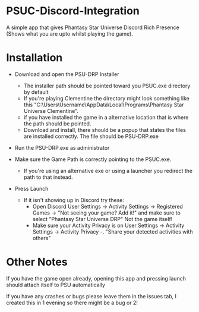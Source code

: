 # PSUC-Discord-Integration
A simple app that gives Phantasy Star Universe Discord Rich Presence (Shows what you are upto whilst playing the game).

# Installation
- Download and open the PSU-DRP Installer
  - The installer path should be pointed toward you PSUC.exe directory by default
  - If you're playing Clementine the directory might look something like this "C:\Users\Username\AppData\Local\Programs\Phantasy Star Universe Clementine".
  - if you have installed the game in a alternative location that is where the path should be pointed.
  - Download and install, there should be a popup that states the files are installed correctly. The file should be PSU-DRP.exe

- Run the PSU-DRP.exe as administrator

- Make sure the Game Path is correctly pointing to the PSUC.exe.
  - If you're using an alternative exe or using a launcher you redirect the path to that instead.

- Press Launch
    - If it isn't showing up in Discord try these:
      - Open Discord User Settings -> Activity Settings -> Registered Games -> "Not seeing your game? Add it!" and make sure to select "Phantasy Star Universe DRP" Not the game itself!
      - Make sure your Activity Privacy is on User Settings -> Activity Settings -> Activity Privacy -. "Share your detected activities with others"

# Other Notes
If you have the game open already, opening this app and pressing launch should attach itself to PSU automatically

If you have any crashes or bugs please leave them in the issues tab, I created this in 1 evening so there might be a bug or 2!
